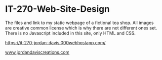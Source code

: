 # IT-270-Web-Site-Design
The files and link to my static webpage of a fictional tea shop. 
All images are creative common license which is why there are not different ones set. 
There is no Javascript included in this site, only HTML and CSS.

https://it-270-jordan-davis.000webhostapp.com/

www.jordandaviscreations.com
